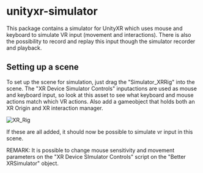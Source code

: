 # unityxr-simulator

This package contains a simulator for UnityXR which uses mouse and keyboard to simulate VR input (movement and interactions). There is also the possibility to record and replay this input though the simulator recorder and playback.

## Setting up a scene
To set up the scene for simulation, just drag the "Simulator_XRRig" into the scene. The "XR Device Simulator Controls" inputactions are used as mouse and keyboard input, so look at this asset to see what keyboard and mouse actions match which VR actions. 
Also add a gameobject that holds both an XR Origin and XR interaction manager.

![XR_Rig](https://user-images.githubusercontent.com/55093987/220591047-f48debff-2f8e-4bf3-a0a1-93c6df6c8d9b.png)

If these are all added, it should now be possible to simulate vr input in this scene. 

REMARK:
It is possible to change mouse sensitivity and movement parameters on the "XR Device SImulator Controls" script on the "Better XRSimulator" object.



##
